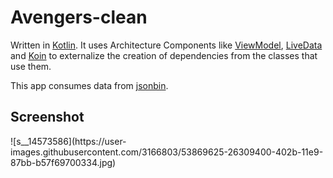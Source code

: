 # Avengers-clean
Written in <a href="https://kotlinlang.org/">Kotlin</a>. 
It uses Architecture Components like <a href="https://developer.android.com/topic/libraries/architecture/viewmodel">ViewModel</a>,
<a href="https://developer.android.com/topic/libraries/architecture/livedata">LiveData</a>
and <a href="https://insert-koin.io/">Koin</a> to externalize the creation of dependencies from the classes that use them. 
<p>
This app consumes data from <a href="https://jsonbin.io/">jsonbin</a>.
<h2>Screenshot</h2>
![s__14573586](https://user-images.githubusercontent.com/3166803/53869625-26309400-402b-11e9-87bb-b57f69700334.jpg)
